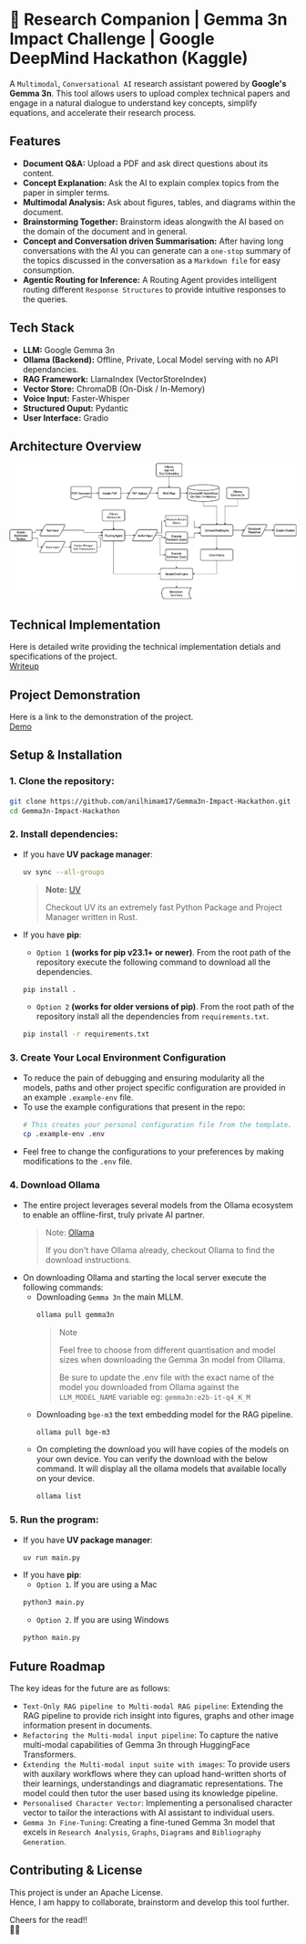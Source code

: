 # 🔬 Research Companion | Gemma 3n Impact Challenge | Google DeepMind Hackathon (Kaggle)

A `Multimodal`, `Conversational AI` research assistant powered by **Google's Gemma 3n**. This tool allows users to upload complex technical papers and engage in a natural dialogue to understand key concepts, simplify equations, and accelerate their research process.

## Features
- **Document Q&A:** Upload a PDF and ask direct questions about its content.
- **Concept Explanation:** Ask the AI to explain complex topics from the paper in simpler terms.
- **Multimodal Analysis:** Ask about figures, tables, and diagrams within the document.
- **Brainstorming Together:** Brainstorm ideas alongwith the AI based on the domain of the document and in general.
- **Concept and Conversation driven Summarisation:** After having long conversations with the AI you can generate can a `one-stop` summary of the topics discussed in the conversation as a `Markdown file` for easy consumption.
- **Agentic Routing for Inference:** A Routing Agent provides intelligent routing different `Response Structures` to provide intuitive responses to the queries.

## Tech Stack
- **LLM:** Google Gemma 3n
- **Ollama (Backend):** Offline, Private, Local Model serving with no API dependancies.
- **RAG Framework:** LlamaIndex (VectorStoreIndex)
- **Vector Store:** ChromaDB (On-Disk / In-Memory)
- **Voice Input:** Faster-Whisper
- **Structured Ouput:** Pydantic
- **User Interface:** Gradio

## Architecture Overview 
![Image of the System Architecture](./assets/SystemArch.png)

## Technical Implementation
Here is detailed write providing the technical implementation detials and specifications of the project.  
[Writeup]()

## Project Demonstration

Here is a link to the demonstration of the project.  
[Demo]()

## Setup & Installation

### 1. Clone the repository:
   ```bash
   git clone https://github.com/anilhimam17/Gemma3n-Impact-Hackathon.git
   cd Gemma3n-Impact-Hackathon
   ```
### 2. Install dependencies:
- If you have **UV package manager**: 
    ```bash
    uv sync --all-groups
    ```

    > **Note:** [UV](https://github.com/astral-sh/uv)
    >
    > Checkout UV its an extremely fast Python Package and Project Manager written in Rust.
- If you have **pip**:
    - `Option 1` **(works for pip v23.1+ or newer)**. From the root path of the repository execute the following command to download all the dependencies.
    ```bash
    pip install .
    ```
    - `Option 2` **(works for older versions of pip)**. From the root path of the repository install all the dependencies from `requirements.txt`.
    ```bash
    pip install -r requirements.txt
    ```
### 3. Create Your Local Environment Configuration
- To reduce the pain of debugging and ensuring modularity all the models, paths and other project specific configuration are provided in an example `.example-env` file.
- To use the example configurations that present in the repo:
    ```bash
    # This creates your personal configuration file from the template.
    cp .example-env .env
    ```
- Feel free to change the configurations to your preferences by making modifications to the `.env` file.
### 4. Download Ollama
- The entire project leverages several models from the Ollama ecosystem to enable an offline-first, truly private AI partner.
    > Note: [Ollama](https://ollama.com/)
    >
    > If you don't have Ollama already, checkout Ollama to find the download instructions.
- On downloading Ollama and starting the local server execute the following commands:
    - Downloading `Gemma 3n` the main MLLM.
        ```bash
        ollama pull gemma3n
        ```
        >Note
        >
        >Feel free to choose from different quantisation and model sizes when downloading the Gemma 3n model from Ollama.
        >
        >Be sure to update the .env file with the exact name of the model you downloaded from Ollama against the `LLM_MODEL_NAME` variable eg: `gemma3n:e2b-it-q4_K_M`
    - Downloading `bge-m3` the text embedding model for the RAG pipeline.
        ```bash
        ollama pull bge-m3
        ```
    - On completing the download you will have copies of the models on your own device. You can verify the download with the below command. It will display all the ollama models that available locally on your device.
        ```bash
        ollama list
        ```
### 5. Run the program:
- If you have **UV package manager**: 
    ```bash
    uv run main.py
    ```
- If you have **pip**:
    - `Option 1`. If you are using a Mac
    ```bash
    python3 main.py
    ```
    - `Option 2`. If you are using Windows
    ```bash
    python main.py
    ```

## Future Roadmap
The key ideas for the future are as follows:
- `Text-Only RAG pipeline to Multi-modal RAG pipeline`: Extending the RAG pipeline to provide rich insight into figures, graphs and other image information present in documents.
- `Refactoring the Multi-modal input pipeline`: To capture the native multi-modal capabilities of Gemma 3n through HuggingFace Transformers. 
- `Extending the Multi-modal input suite with images`: To provide users with auxilary workflows where they can upload hand-written shorts of their learnings, understandings and diagramatic representations. The model could then tutor the user based using its knowledge pipeline.
- `Personalised Character Vector`: Implementing a personalised character vector to tailor the interactions with AI assistant to individual users.
- `Gemma 3n Fine-Tuning`: Creating a fine-tuned Gemma 3n model that excels in `Research Analysis`, `Graphs`, `Diagrams` and `Bibliography Generation`.

## Contributing & License
This project is under an Apache License.  
Hence, I am happy to collaborate, brainstorm and develop this tool further.

Cheers for the read!!  
🙂🙃